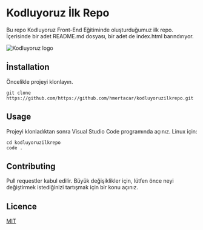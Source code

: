 # Kodluyoruz İlk Repo
Bu repo Kodluyoruz Front-End Eğitiminde oluşturduğumuz ilk repo. İçerisinde bir adet README.md dosyası, bir adet de index.html barındırıyor.

![Kodluyoruz logo](https://i.hizliresim.com/j2ra9rl.jfif)

## İnstallation
Öncelikle projeyi klonlayın.
```
git clone https://github.com/https://github.com/hmertacar/kodluyoruzilkrepo.git
```
## Usage
Projeyi klonladıktan sonra Visual Studio Code programında açınız. Linux için:
```
cd kodluyoruzilkrepo
code .
```
## Contributing
Pull requestler kabul edilir. Büyük değişiklikler için, lütfen önce neyi değiştirmek istediğinizi tartışmak için bir konu açınız.

## Licence
[MIT](https://github.com/hmertacar/kodluyoruzilkrepo/blob/main/LICENSE)


